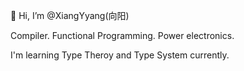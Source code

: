 👋 Hi, I’m @XiangYyang(向阳)

Compiler. Functional Programming. Power electronics. 

I'm learning Type Theroy and Type System currently.


